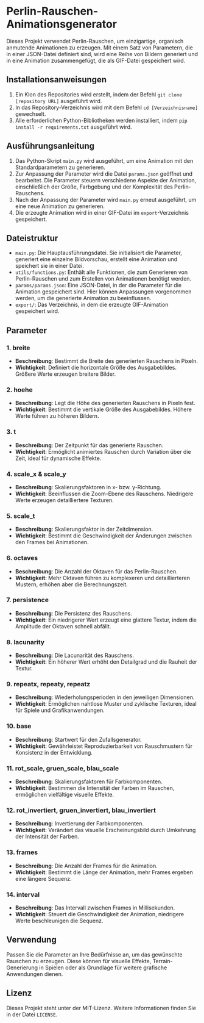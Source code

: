 # Perlin-Rauschen-Animationsgenerator

Dieses Projekt verwendet Perlin-Rauschen, um einzigartige, organisch anmutende Animationen zu erzeugen. Mit einem Satz von Parametern, die in einer JSON-Datei definiert sind, wird eine Reihe von Bildern generiert und in eine Animation zusammengefügt, die als GIF-Datei gespeichert wird.

## Installationsanweisungen

1. Ein Klon des Repositories wird erstellt, indem der Befehl `git clone [repository URL]` ausgeführt wird.
2. In das Repository-Verzeichnis wird mit dem Befehl `cd [Verzeichnisname]` gewechselt.
3. Alle erforderlichen Python-Bibliotheken werden installiert, indem `pip install -r requirements.txt` ausgeführt wird.

## Ausführungsanleitung

1. Das Python-Skript `main.py` wird ausgeführt, um eine Animation mit den Standardparametern zu generieren.
2. Zur Anpassung der Parameter wird die Datei `params.json` geöffnet und bearbeitet. Die Parameter steuern verschiedene Aspekte der Animation, einschließlich der Größe, Farbgebung und der Komplexität des Perlin-Rauschens.
3. Nach der Anpassung der Parameter wird `main.py` erneut ausgeführt, um eine neue Animation zu generieren.
4. Die erzeugte Animation wird in einer GIF-Datei im `export`-Verzeichnis gespeichert.

## Dateistruktur

- `main.py`: Die Hauptausführungsdatei. Sie initialisiert die Parameter, generiert eine einzelne Bildvorschau, erstellt eine Animation und speichert sie in einer Datei.
- `utils/functions.py`: Enthält alle Funktionen, die zum Generieren von Perlin-Rauschen und zum Erstellen von Animationen benötigt werden.
- `params/params.json`: Eine JSON-Datei, in der die Parameter für die Animation gespeichert sind. Hier können Anpassungen vorgenommen werden, um die generierte Animation zu beeinflussen.
- `export/`: Das Verzeichnis, in dem die erzeugte GIF-Animation gespeichert wird.

## Parameter

### 1. **breite**
- **Beschreibung**: Bestimmt die Breite des generierten Rauschens in Pixeln.
- **Wichtigkeit**: Definiert die horizontale Größe des Ausgabebildes. Größere Werte erzeugen breitere Bilder.

### 2. **hoehe**
- **Beschreibung**: Legt die Höhe des generierten Rauschens in Pixeln fest.
- **Wichtigkeit**: Bestimmt die vertikale Größe des Ausgabebildes. Höhere Werte führen zu höheren Bildern.

### 3. **t**
- **Beschreibung**: Der Zeitpunkt für das generierte Rauschen.
- **Wichtigkeit**: Ermöglicht animiertes Rauschen durch Variation über die Zeit, ideal für dynamische Effekte.

### 4. **scale_x** & **scale_y**
- **Beschreibung**: Skalierungsfaktoren in x- bzw. y-Richtung.
- **Wichtigkeit**: Beeinflussen die Zoom-Ebene des Rauschens. Niedrigere Werte erzeugen detailliertere Texturen.

### 5. **scale_t**
- **Beschreibung**: Skalierungsfaktor in der Zeitdimension.
- **Wichtigkeit**: Bestimmt die Geschwindigkeit der Änderungen zwischen den Frames bei Animationen.

### 6. **octaves**
- **Beschreibung**: Die Anzahl der Oktaven für das Perlin-Rauschen.
- **Wichtigkeit**: Mehr Oktaven führen zu komplexeren und detaillierteren Mustern, erhöhen aber die Berechnungszeit.

### 7. **persistence**
- **Beschreibung**: Die Persistenz des Rauschens.
- **Wichtigkeit**: Ein niedrigerer Wert erzeugt eine glattere Textur, indem die Amplitude der Oktaven schnell abfällt.

### 8. **lacunarity**
- **Beschreibung**: Die Lacunarität des Rauschens.
- **Wichtigkeit**: Ein höherer Wert erhöht den Detailgrad und die Rauheit der Textur.

### 9. **repeatx, repeaty, repeatz**
- **Beschreibung**: Wiederholungsperioden in den jeweiligen Dimensionen.
- **Wichtigkeit**: Ermöglichen nahtlose Muster und zyklische Texturen, ideal für Spiele und Grafikanwendungen.

### 10. **base**
- **Beschreibung**: Startwert für den Zufallsgenerator.
- **Wichtigkeit**: Gewährleistet Reproduzierbarkeit von Rauschmustern für Konsistenz in der Entwicklung.

### 11. **rot_scale, gruen_scale, blau_scale**
- **Beschreibung**: Skalierungsfaktoren für Farbkomponenten.
- **Wichtigkeit**: Bestimmen die Intensität der Farben im Rauschen, ermöglichen vielfältige visuelle Effekte.

### 12. **rot_invertiert, gruen_invertiert, blau_invertiert**
- **Beschreibung**: Invertierung der Farbkomponenten.
- **Wichtigkeit**: Verändert das visuelle Erscheinungsbild durch Umkehrung der Intensität der Farben.

### 13. **frames**
- **Beschreibung**: Die Anzahl der Frames für die Animation.
- **Wichtigkeit**: Bestimmt die Länge der Animation, mehr Frames ergeben eine längere Sequenz.

### 14. **interval**
- **Beschreibung**: Das Intervall zwischen Frames in Millisekunden.
- **Wichtigkeit**: Steuert die Geschwindigkeit der Animation, niedrigere Werte beschleunigen die Sequenz.

## Verwendung

Passen Sie die Parameter an Ihre Bedürfnisse an, um das gewünschte Rauschen zu erzeugen. Diese können für visuelle Effekte, Terrain-Generierung in Spielen oder als Grundlage für weitere grafische Anwendungen dienen.


## Lizenz

Dieses Projekt steht unter der MIT-Lizenz. Weitere Informationen finden Sie in der Datei `LICENSE`.

